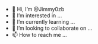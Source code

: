 - 👋 Hi, I’m @Jimmy0zb
- 👀 I’m interested in ...
- 🌱 I’m currently learning ...
- 💞️ I’m looking to collaborate on ...
- 📫 How to reach me ...

<!---
Jimmy0zb/Jimmy0zb is a ✨ special ✨ repository because its `README.md` (this file) appears on your GitHub profile.
You can click the Preview link to take a look at your changes.
--->
